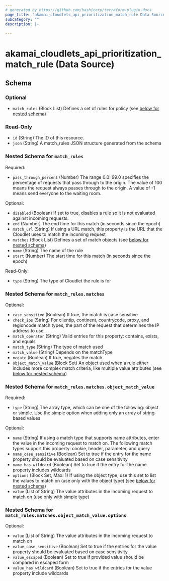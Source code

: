 ```yaml
---
# generated by https://github.com/hashicorp/terraform-plugin-docs
page_title: "akamai_cloudlets_api_prioritization_match_rule Data Source - terraform-provider-akamai"
subcategory: ""
description: |-
  
---
```


# akamai_cloudlets_api_prioritization_match_rule (Data Source)





<!-- schema generated by tfplugindocs -->
## Schema

### Optional

- `match_rules` (Block List) Defines a set of rules for policy (see [below for nested schema](#nestedblock--match_rules))

### Read-Only

- `id` (String) The ID of this resource.
- `json` (String) A match_rules JSON structure generated from the schema

<a id="nestedblock--match_rules"></a>
### Nested Schema for `match_rules`

Required:

- `pass_through_percent` (Number) The range 0.0: 99.0 specifies the percentage of requests that pass through to the origin. The value of 100 means the request always passes through to the origin. A value of -1 means send everyone to the waiting room.

Optional:

- `disabled` (Boolean) If set to true, disables a rule so it is not evaluated against incoming requests.
- `end` (Number) The end time for this match (in seconds since the epoch)
- `match_url` (String) If using a URL match, this property is the URL that the Cloudlet uses to match the incoming request
- `matches` (Block List) Defines a set of match objects (see [below for nested schema](#nestedblock--match_rules--matches))
- `name` (String) The name of the rule
- `start` (Number) The start time for this match (in seconds since the epoch)

Read-Only:

- `type` (String) The type of Cloudlet the rule is for

<a id="nestedblock--match_rules--matches"></a>
### Nested Schema for `match_rules.matches`

Optional:

- `case_sensitive` (Boolean) If true, the match is case sensitive
- `check_ips` (String) For clientip, continent, countrycode, proxy, and regioncode match types, the part of the request that determines the IP address to use
- `match_operator` (String) Valid entries for this property: contains, exists, and equals
- `match_type` (String) The type of match used
- `match_value` (String) Depends on the matchType
- `negate` (Boolean) If true, negates the match
- `object_match_value` (Block Set) An object used when a rule either includes more complex match criteria, like multiple value attributes (see [below for nested schema](#nestedblock--match_rules--matches--object_match_value))

<a id="nestedblock--match_rules--matches--object_match_value"></a>
### Nested Schema for `match_rules.matches.object_match_value`

Required:

- `type` (String) The array type, which can be one of the following: object or simple. Use the simple option when adding only an array of string-based values

Optional:

- `name` (String) If using a match type that supports name attributes, enter the value in the incoming request to match on. The following match types support this property: cookie, header, parameter, and query
- `name_case_sensitive` (Boolean) Set to true if the entry for the name property should be evaluated based on case sensitivity
- `name_has_wildcard` (Boolean) Set to true if the entry for the name property includes wildcards
- `options` (Block Set, Max: 1) If using the object type, use this set to list the values to match on (use only with the object type) (see [below for nested schema](#nestedblock--match_rules--matches--object_match_value--options))
- `value` (List of String) The value attributes in the incoming request to match on (use only with simple type)

<a id="nestedblock--match_rules--matches--object_match_value--options"></a>
### Nested Schema for `match_rules.matches.object_match_value.options`

Optional:

- `value` (List of String) The value attributes in the incoming request to match on
- `value_case_sensitive` (Boolean) Set to true if the entries for the value property should be evaluated based on case sensitivity
- `value_escaped` (Boolean) Set to true if provided value should be compared in escaped form
- `value_has_wildcard` (Boolean) Set to true if the entries for the value property include wildcards
